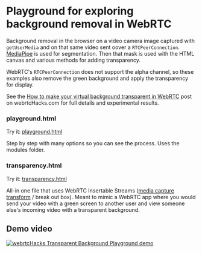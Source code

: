 # Playground for exploring background removal in WebRTC

Background removal in the browser on a video camera image captured with `getUserMedia` and
on that same video sent oover a `RTCPeerConnection`.
[MediaPipe](https://google.github.io/mediapipe/solutions/selfie_segmentation.html) 
is used for segmentation. Then that mask is used with the HTML canvas and various 
methods for adding transparency.

WebRTC's `RTCPeerConnection` does not support the alpha channel, 
so these examples also remove the green background and apply the transparency for display. 

See the [How to make your virtual background transparent in WebRTC](httos://webrtchacks.com/virtual-background-transparency) 
post on webrtcHacks.com for full details and experimental results.

### playground.html

Try it: [playground.html](playground.html)

Step by step with many options so you can see the process. Uses the modules folder.


### transparency.html

Try it: [transparency.html](transparency.html)

All-in one file that uses WebRTC Insertable Streams ([media capture transform](https://github.com/w3c/mediacapture-transform) / 
break out box). Meant to mimic a WebRTC app where you would send your video with a green screen to
another user and view someone else's incoming video with a transparent background.


## Demo video
[![webrtcHacks Transparent Background Playground demo](https://webrtchacks.com/wp-content/uploads/2021/11/webrtcHacks-Transparency-Playground-demo-small.gif)](https://webrtchacks.com/wp-content/uploads/2021/11/webrtcHacks-Transparency-Playground-demo.mp4)

